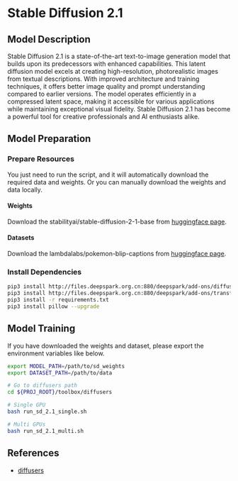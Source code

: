 # Stable Diffusion 2.1

## Model Description

Stable Diffusion 2.1 is a state-of-the-art text-to-image generation model that builds upon its predecessors with
enhanced capabilities. This latent diffusion model excels at creating high-resolution, photorealistic images from
textual descriptions. With improved architecture and training techniques, it offers better image quality and prompt
understanding compared to earlier versions. The model operates efficiently in a compressed latent space, making it
accessible for various applications while maintaining exceptional visual fidelity. Stable Diffusion 2.1 has become a
powerful tool for creative professionals and AI enthusiasts alike.

## Model Preparation

### Prepare Resources

You just need to run the script, and it will automatically download the required data and weights. Or you can manually
download the weights and data locally.

#### Weights

Download the stabilityai/stable-diffusion-2-1-base from [huggingface
page](https://huggingface.co/stabilityai/stable-diffusion-2-1-base).

#### Datasets

Download the lambdalabs/pokemon-blip-captions  from [huggingface
page](https://huggingface.co/datasets/lambdalabs/pokemon-blip-captions).

### Install Dependencies

```bash
pip3 install http://files.deepspark.org.cn:880/deepspark/add-ons/diffusers-0.29.0-py3-none-any.whl
pip3 install http://files.deepspark.org.cn:880/deepspark/add-ons/transformers-4.38.1-py3-none-any.whl
pip3 install -r requirements.txt
pip3 install pillow --upgrade
```

## Model Training

If you have downloaded the weights and dataset, please export the environment variables like below.

```bash
export MODEL_PATH=/path/to/sd_weights
export DATASET_PATH=/path/to/data
```

```bash
# Go to diffusers path
cd ${PROJ_ROOT}/toolbox/diffusers

# Single GPU
bash run_sd_2.1_single.sh

# Multi GPUs
bash run_sd_2.1_multi.sh
```

## References

- [diffusers](https://github.com/huggingface/diffusers)
